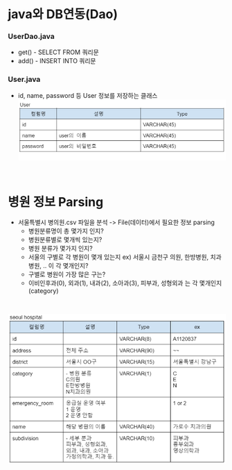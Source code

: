 # java와 DB연동(Dao)
### UserDao.java
- get() - SELECT FROM 쿼리문
- add() - INSERT INTO 쿼리문
### User.java
- id, name, password 등 User 정보를 저장하는 클래스
![img_2.png](img_2.png)
<br>


# 병원 정보 Parsing
- 서울특별시 병의원.csv 파일을 분석 -> File(데이터)에서 필요한 정보 parsing
  - 병원분류명이 총 몇가지 인지?<br>
  -  병원분류별로 몇개씩 있는지? 
  - 병원 분류가 몇가지 인지?
  - 서울의 구별로 각 병원이 몇개 있는지 ex) 서울시 금천구 의원, 한방병원, 치과병원, .. 이 각 몇개인지?
  - 구별로 병원이 가장 많은 구는?
  - 이비인후과(0), 외과(1), 내과(2), 소아과(3), 피부과, 성형외과 는 각 몇개인지(category)

<BR>

![img.png](img.png)

